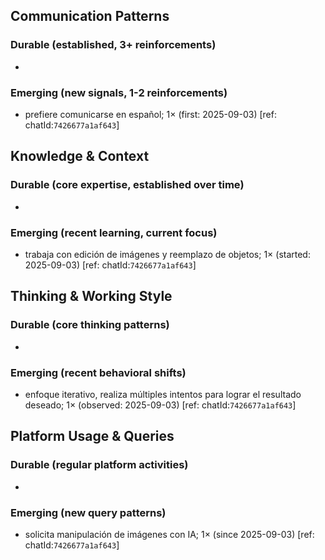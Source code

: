 ## Communication Patterns
### Durable (established, 3+ reinforcements)
- 

### Emerging (new signals, 1-2 reinforcements)
- prefiere comunicarse en español; 1× (first: 2025-09-03) [ref: chatId:`7426677a1af643`]

## Knowledge & Context
### Durable (core expertise, established over time)
-

### Emerging (recent learning, current focus)
- trabaja con edición de imágenes y reemplazo de objetos; 1× (started: 2025-09-03) [ref: chatId:`7426677a1af643`]

## Thinking & Working Style
### Durable (core thinking patterns)
-

### Emerging (recent behavioral shifts)
- enfoque iterativo, realiza múltiples intentos para lograr el resultado deseado; 1× (observed: 2025-09-03) [ref: chatId:`7426677a1af643`]

## Platform Usage & Queries
### Durable (regular platform activities)
-

### Emerging (new query patterns)
- solicita manipulación de imágenes con IA; 1× (since 2025-09-03) [ref: chatId:`7426677a1af643`]